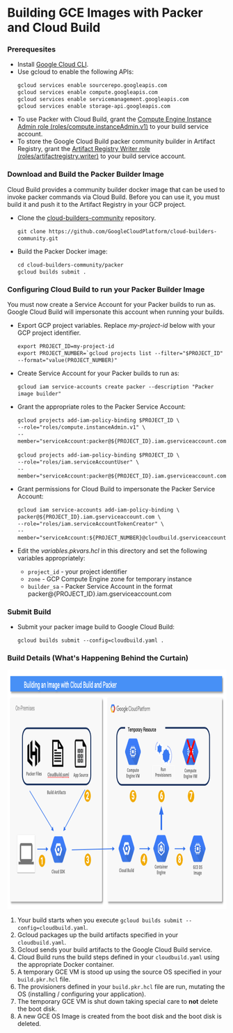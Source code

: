 # Building GCE Images with Packer and Cloud Build
### Prerequesites

* Install [Google Cloud CLI](https://cloud.google.com/sdk?hl=en).
* Use gcloud to enable the following APIs:
  ```
  gcloud services enable sourcerepo.googleapis.com
  gcloud services enable compute.googleapis.com
  gcloud services enable servicemanagement.googleapis.com
  gcloud services enable storage-api.googleapis.com
  ```
* To use Packer with Cloud Build, grant the [Compute Engine Instance Admin role (roles/compute.instanceAdmin.v1)](https://cloud.google.com/artifact-registry/docs/access-control#grant) to your build service account.
* To store the Google Cloud Build packer community builder in Artifact Registry, grant the [Artifact Registry Writer role (roles/artifactregistry.writer)](https://cloud.google.com/artifact-registry/docs/access-control#grant) to your build service account.

### Download and Build the Packer Builder Image
Cloud Build provides a community builder docker image that can be used to invoke packer commands via Cloud Build. Before you can use it, you must build it and push it to the Artifact Registry in your GCP project.

* Clone the [cloud-builders-community](https://github.com/GoogleCloudPlatform/cloud-builders-community) repository.
  ```
  git clone https://github.com/GoogleCloudPlatform/cloud-builders-community.git
  ```
* Build the Packer Docker image:
  ```
  cd cloud-builders-community/packer
  gcloud builds submit .
  ```
  
### Configuring Cloud Build to run your Packer Builder Image
You must now create a Service Account for your Packer builds to run as.  Google Cloud Build will impersonate this account when running your builds.
* Export GCP project variables.  Replace *my-project-id* below with your GCP project identifier.
  ```
  export PROJECT_ID=my-project-id
  export PROJECT_NUMBER=`gcloud projects list --filter="$PROJECT_ID" --format="value(PROJECT_NUMBER)"
  ```
* Create Service Account for your Packer builds to run as:
  ```
  gcloud iam service-accounts create packer --description "Packer image builder"
  ```
* Grant the appropriate roles to the Packer Service Account:
  ```
  gcloud projects add-iam-policy-binding $PROJECT_ID \
  --role="roles/compute.instanceAdmin.v1" \
  --member="serviceAccount:packer@${PROJECT_ID}.iam.gserviceaccount.com"

  gcloud projects add-iam-policy-binding $PROJECT_ID \
  --role="roles/iam.serviceAccountUser" \
  --member="serviceAccount:packer@${PROJECT_ID}.iam.gserviceaccount.com"
  ```
* Grant permissions for Cloud Build to impersonate the Packer Service Account:
  ```
  gcloud iam service-accounts add-iam-policy-binding \
  packer@${PROJECT_ID}.iam.gserviceaccount.com \
  --role="roles/iam.serviceAccountTokenCreator" \
  --member="serviceAccount:${PROJECT_NUMBER}@cloudbuild.gserviceaccount.com"
  ```

* Edit the *variables.pkvars.hcl* in this directory and set the following variables appropriately:
  * `project_id` - your project identifier
  * `zone` - GCP Compute Engine zone for temporary instance
  * `builder_sa` - Packer Service Account in the format packer@{PROJECT_ID}.iam.gserviceaccount.com
 
### Submit Build
* Submit your packer image build to Google Cloud Build:
  ```
  gcloud builds submit --config=cloudbuild.yaml .
  ```
### Build Details (What's Happening Behind the Curtain)
<img src="../../images/packer-build.png" alt="On Nooo!" witdh="550" height="550">

1. Your build starts when you execute `gcloud builds submit --config=cloudbuild.yaml`.
2. Gcloud packages up the build artifacts specified in your `cloudbuild.yaml`.
3. Gcloud sends your build artifacts to the Google Cloud Build service.
4. Cloud Build runs the build steps defined in your `cloudbuild.yaml` using the appropriate Docker container.
5. A temporary GCE VM is stood up using the source OS specified in your `build.pkr.hcl` file.
6. The provisioners defined in your `build.pkr.hcl` file are run, mutating the OS (installing / configuring your application).
7. The temporary GCE VM is shut down taking special care to __not__ delete the boot disk.
8. A new GCE OS Image is created from the boot disk and the boot disk is deleted.

